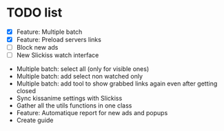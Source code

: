 # TODO list
 - [x] Feature: Multiple batch
 - [x] Feature: Preload servers links
 - [ ] Block new ads
 - [ ] New Slickiss watch interface
 - Multiple batch: select all (only for visible ones)
 - Multiple batch: add select non watched only
 - Multiple batch: add tool to show grabbed links again even after getting closed
 - Sync kissanime settings with Slickiss
 - Gather all the utils functions in one class
 - Feature: Automatique report for new ads and popups
 - Create guide